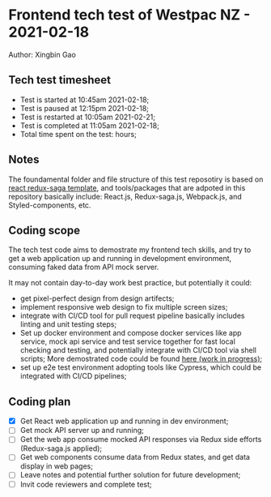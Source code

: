 # Frontend tech test of Westpac NZ - 2021-02-18

Author: Xingbin Gao

## Tech test timesheet

- Test is started at 10:45am 2021-02-18;
- Test is paused at 12:15pm 2021-02-18;
- Test is restarted at 10:05am 2021-02-21;
- Test is completed at 11:05am 2021-02-18;
- Total time spent on the test: hours;

## Notes

The foundamental folder and file structure of this test reposotiry is based on [react redux-saga template](https://github.com/benxgao/react-redux-saga-plate), and tools/packages that are adpoted in this repository basically include:
React.js, Redux-saga.js, Webpack.js, and Styled-components, etc.

## Coding scope

The tech test code aims to demostrate my frontend tech skills, and try to get a web application up and running in development environment, consuming faked data from API mock server. 

It may not contain day-to-day work best practice, but potentially it could:
- get pixel-perfect design from design artifects;
- implement responsive web design to fix multiple screen sizes;
- integrate with CI/CD tool for pull request pipeline basically includes linting and unit testing steps;
- Set up docker environment and compose docker services like app service, mock api service and test service together for fast local checking and testing, and potentially integrate with CI/CD tool via shell scripts; More demostrated code could be found [here (work in progress)](https://github.com/benxgao/docker-api-plate);
- set up e2e test environment adopting tools like Cypress, which could be integrated with CI/CD pipelines;

## Coding plan

- [x] Get React web application up and running in dev environment;
- [ ] Get mock API server up and running;
- [ ] Get the web app consume mocked API responses via Redux side efforts (Redux-saga.js applied);
- [ ] Get web components consume data from Redux states, and get data display in web pages;
- [ ] Leave notes and potential further solution for future development;
- [ ] Invit code reviewers and complete test;
